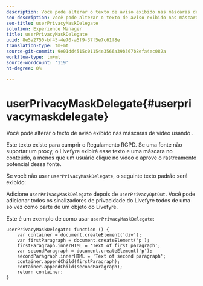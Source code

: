 ```yaml
---
description: Você pode alterar o texto de aviso exibido nas máscaras de vídeo usando .
seo-description: Você pode alterar o texto de aviso exibido nas máscaras de vídeo usando .
seo-title: userPrivacyMaskDelegate
solution: Experience Manager
title: userPrivacyMaskDelegate
uuid: 8e5a2750-bf45-4e70-a5f9-37f5e7c61f8e
translation-type: tm+mt
source-git-commit: 9e01dd4515c01154e3566a39b367b8efa4ec082a
workflow-type: tm+mt
source-wordcount: '119'
ht-degree: 0%

---
```



# userPrivacyMaskDelegate{#userprivacymaskdelegate}

Você pode alterar o texto de aviso exibido nas máscaras de vídeo usando .

Este texto existe para cumprir o Regulamento RGPD. Se uma fonte não suportar um proxy, o Livefyre exibirá esse texto e uma máscara no conteúdo, a menos que um usuário clique no vídeo e aprove o rastreamento potencial dessa fonte.

Se você não usar `userPrivacyMaskDelegate`, o seguinte texto padrão será exibido:

Adicione `userPrivacyMaskDelegate` depois de `userPrivacyOptOut`. Você pode adicionar todos os sinalizadores de privacidade do Livefyre todos de uma só vez como parte de um objeto do Livefyre.

Este é um exemplo de como usar `userPrivacyMaskDelegate`:

```
userPrivacyMaskDelegate: function () { 
    var container = document.createElement('div'); 
    var firstParagraph = document.createElement('p'); 
    firstParagraph.innerHTML = 'Text of first paragraph'; 
    var secondParagraph = document.createElement('p'); 
    secondParagraph.innerHTML = 'Text of second paragraph'; 
    container.appendChild(firstParagraph); 
    container.appendChild(secondParagraph); 
    return container; 
}
```

